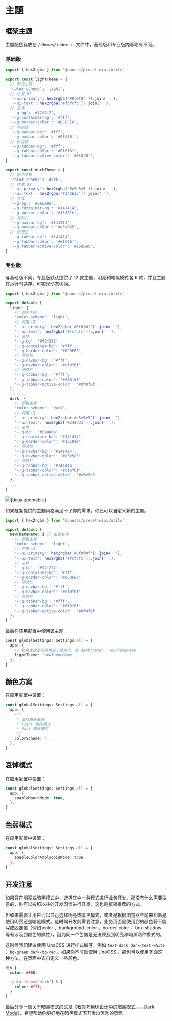 # 主题

## 框架主题

主题配色存放在 `/themes/index.ts` 文件中，基础版和专业版内容略有不同。

### 基础版

```ts
import { hex2rgba } from '@unocss/preset-mini/utils'

export const lightTheme = {
  // 颜色主题
  'color-scheme': 'light',
  // 内置 UI
  '--ui-primary': hex2rgba('#0f0f0f')!.join(' '),
  '--ui-text': hex2rgba('#fcfcfc')!.join(' '),
  // 主体
  '--g-bg': '#f2f2f2',
  '--g-container-bg': '#fff',
  '--g-border-color': '#DCDFE6',
  // 导航栏
  '--g-navbar-bg': '#fff',
  '--g-navbar-color': '#0f0f0f',
  // 标签栏
  '--g-tabbar-bg': '#fff',
  '--g-tabbar-color': '#6f6f6f',
  '--g-tabbar-active-color': '#0f0f0f',
}

export const darkTheme = {
  // 颜色主题
  'color-scheme': 'dark',
  // 内置 UI
  '--ui-primary': hex2rgba('#e5e5e5')!.join(' '),
  '--ui-text': hex2rgba('#242b33')!.join(' '),
  // 主体
  '--g-bg': '#0a0a0a',
  '--g-container-bg': '#141414',
  '--g-border-color': '#15191e',
  // 导航栏
  '--g-navbar-bg': '#141414',
  '--g-navbar-color': '#e5e5e5',
  // 标签栏
  '--g-tabbar-bg': '#141414',
  '--g-tabbar-color': '#6f6f6f',
  '--g-tabbar-active-color': '#e5e5e5',
}
```

### 专业版

与基础版不同，专业版默认提供了 12 款主题，明亮和暗黑模式各 6 款，并且主题在运行时共存，可实现动态切换。

```ts
import { hex2rgba } from '@unocss/preset-mini/utils'

export default {
  light: {
    // 颜色主题
    'color-scheme': 'light',
    // 内置 UI
    '--ui-primary': hex2rgba('#0f0f0f')!.join(' '),
    '--ui-text': hex2rgba('#fcfcfc')!.join(' '),
    // 主体
    '--g-bg': '#f2f2f2',
    '--g-container-bg': '#fff',
    '--g-border-color': '#DCDFE6',
    // 导航栏
    '--g-navbar-bg': '#fff',
    '--g-navbar-color': '#0f0f0f',
    // 标签栏
    '--g-tabbar-bg': '#fff',
    '--g-tabbar-color': '#6f6f6f',
    '--g-tabbar-active-color': '#0f0f0f',
  },
  ...
  dark: {
    // 颜色主题
    'color-scheme': 'dark',
    // 内置 UI
    '--ui-primary': hex2rgba('#e5e5e5')!.join(' '),
    '--ui-text': hex2rgba('#242b33')!.join(' '),
    // 主体
    '--g-bg': '#0a0a0a',
    '--g-container-bg': '#141414',
    '--g-border-color': '#15191e',
    // 导航栏
    '--g-navbar-bg': '#141414',
    '--g-navbar-color': '#e5e5e5',
    // 标签栏
    '--g-tabbar-bg': '#141414',
    '--g-tabbar-color': '#6f6f6f',
    '--g-tabbar-active-color': '#e5e5e5',
  },
  ...
}
```

![](/theme.gif){data-zoomable}

如果框架提供的主题风格满足不了你的需求，你还可以自定义新的主题。

```ts
import { hex2rgba } from '@unocss/preset-mini/utils'

export default {
  newThemeName: { // 主题名称
    // 颜色主题
    'color-scheme': 'light',
    // 内置 UI
    '--ui-primary': hex2rgba('#0f0f0f')!.join(' '),
    '--ui-text': hex2rgba('#fcfcfc')!.join(' '),
    // 主体
    '--g-bg': '#f2f2f2',
    '--g-container-bg': '#fff',
    '--g-border-color': '#DCDFE6',
    // 导航栏
    '--g-navbar-bg': '#fff',
    '--g-navbar-color': '#0f0f0f',
    // 标签栏
    '--g-tabbar-bg': '#fff',
    '--g-tabbar-color': '#6f6f6f',
    '--g-tabbar-active-color': '#0f0f0f',
  },
}
```

最后在应用配置中使用该主题：

```ts {2-5}
const globalSettings: Settings.all = {
  app: {
    // 如果主题是暗黑模式下使用的，则 darkTheme: 'newThemeName'
    lightTheme: 'newThemeName',
  },
}
```

## 颜色方案

在应用配置中设置：

```ts {2-9}
const globalSettings: Settings.all = {
  app: {
    /**
     * 留空跟随系统
     * light 明亮模式
     * dark 暗黑模式
     */
    colorScheme: '',
  },
}
```

## 哀悼模式 <Badge type="tip" text="v0.2.0 新增" />

在应用配置中设置：

```ts {2-9}
const globalSettings: Settings.all = {
  app: {
    enableMournMode: true,
  },
}
```

## 色弱模式 <Badge type="tip" text="v0.2.0 新增" />

在应用配置中设置：

```ts {2-9}
const globalSettings: Settings.all = {
  app: {
    enableColorAmblyopiaMode: true,
  },
}
```

## 开发注意

如果只在明亮或暗黑模式中，选择其中一种模式进行业务开发，那没有什么需要注意的，你可以按照以往的开发习惯进行开发，这也是框架推荐的方式。

但如果需要让用户可以自己选择明亮或暗黑模式，或者是根据浏览器主题来判断是使用明亮还是暗黑模式。这时候开发则需要注意，业务页面里使用到的颜色将不能写成固定值（例如 color 、background-color 、border-color 、box-shadow 等有涉及到颜色的属性），因为同一个色值是无法顾及到明亮和暗黑两种模式的。

这时候我们建议使用 UnoCSS 进行样式编写，例如 `text-dark dark-text-white` 、`bg-green dark-bg-red` 。如果你不习惯使用 UnoCSS ，那也可以使用下面这种方法，在页面中去自定义一些颜色。

```scss
div {
  color: #000;

  [data-theme="dark"] & {
    color: #fff;
  }
}
```

最后分享一篇关于暗黑模式的文章《[教你巧用UI设计中的暗黑模式——Dark Mode](http://www.woshipm.com/pd/4105894.html)》，希望帮助你更好地在暗黑模式下开发出优秀的页面。
